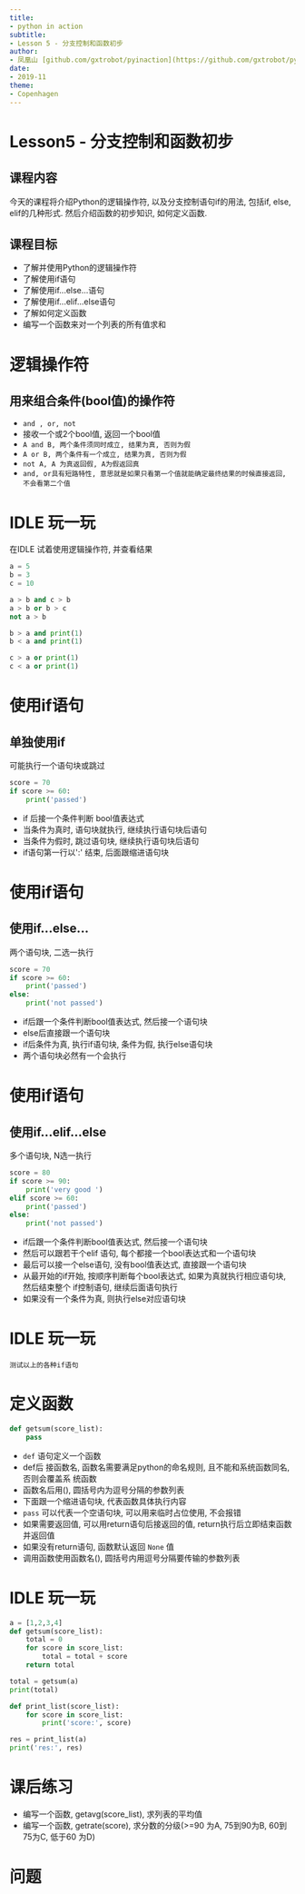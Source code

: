 ```yaml
---
title:
- python in action
subtitle:
- Lesson 5 - 分支控制和函数初步
author:
- 凤凰山 [github.com/gxtrobot/pyinaction](https://github.com/gxtrobot/pyinaction)
date:
- 2019-11
theme:
- Copenhagen
---
```


# Lesson5 - 分支控制和函数初步

## 课程内容
今天的课程将介绍Python的逻辑操作符, 以及分支控制语句if的用法, 包括if, else, elif的几种形式. 然后介绍函数的初步知识, 如何定义函数.

## 课程目标
- 了解并使用Python的逻辑操作符
- 了解使用if语句
- 了解使用if...else...语句
- 了解使用if...elif...else语句
- 了解如何定义函数
- 编写一个函数来对一个列表的所有值求和

# 逻辑操作符

## 用来组合条件(bool值)的操作符
-  `and , or, not`
- 接收一个或2个bool值, 返回一个bool值
- `A and B, 两个条件须同时成立, 结果为真, 否则为假`
- `A or B, 两个条件有一个成立, 结果为真, 否则为假`
- `not A, A 为真返回假, A为假返回真`
- `and, or具有短路特性, 意思就是如果只看第一个值就能确定最终结果的时候直接返回, 不会看第二个值`

# IDLE 玩一玩
在IDLE 试着使用逻辑操作符, 并查看结果
```python
a = 5
b = 3
c = 10

a > b and c > b
a > b or b > c
not a > b

b > a and print(1)
b < a and print(1)

c > a or print(1)
c < a or print(1)
```

# 使用if语句
## 单独使用if
可能执行一个语句块或跳过
```python
score = 70
if score >= 60:
    print('passed')
```

- if 后接一个条件判断 bool值表达式
- 当条件为真时, 语句块就执行, 继续执行语句块后语句
- 当条件为假时, 跳过语句块, 继续执行语句块后语句
- if语句第一行以':' 结束, 后面跟缩进语句块

# 使用if语句

## 使用if...else...
两个语句块, 二选一执行

```python
score = 70
if score >= 60:
    print('passed')
else:
    print('not passed')
```

- if后跟一个条件判断bool值表达式, 然后接一个语句块
- else后直接跟一个语句块
- if后条件为真, 执行if语句块, 条件为假, 执行else语句块
- 两个语句块必然有一个会执行

# 使用if语句
## 使用if...elif...else
多个语句块, N选一执行

```python
score = 80
if score >= 90:
    print('very good ')
elif score >= 60:
    print('passed')
else:
    print('not passed')
```

- if后跟一个条件判断bool值表达式, 然后接一个语句块
- 然后可以跟若干个elif 语句, 每个都接一个bool表达式和一个语句块
- 最后可以接一个else语句, 没有bool值表达式, 直接跟一个语句块
- 从最开始的if开始, 按顺序判断每个bool表达式, 如果为真就执行相应语句块, 然后结束整个
  if控制语句, 继续后面语句执行
- 如果没有一个条件为真, 则执行else对应语句块

# IDLE 玩一玩
```
测试以上的各种if语句
```

# 定义函数

```python
def getsum(score_list):
    pass
```
- `def` 语句定义一个函数
- def后 接函数名, 函数名需要满足python的命名规则, 且不能和系统函数同名, 否则会覆盖系   统函数
- 函数名后用(), 圆括号内为逗号分隔的参数列表
- 下面跟一个缩进语句块, 代表函数具体执行内容
- `pass` 可以代表一个空语句块, 可以用来临时占位使用, 不会报错
- 如果需要返回值, 可以用return语句后接返回的值, return执行后立即结束函数并返回值
- 如果没有return语句, 函数默认返回 `None` 值
- 调用函数使用函数名(), 圆括号内用逗号分隔要传输的参数列表

# IDLE 玩一玩
```python
a = [1,2,3,4]
def getsum(score_list):
    total = 0
    for score in score_list:
        total = total + score
    return total

total = getsum(a)
print(total)

def print_list(score_list):
    for score in score_list:
        print('score:', score)

res = print_list(a)
print('res:', res)
```

# 课后练习

- 编写一个函数, getavg(score_list), 求列表的平均值
- 编写一个函数, getrate(score), 求分数的分级(>=90 为A, 75到90为B, 60到75为C, 低于60 为D)

# 问题

